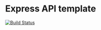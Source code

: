 # Express API template
[![Build Status](https://travis-ci.com/yulia-grigorenko/express-api-backend-setup.svg?branch=main)](https://travis-ci.com/yulia-grigorenko/express-api-backend-setup)
